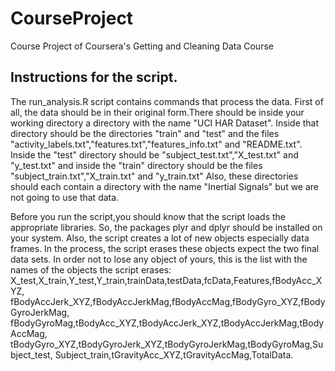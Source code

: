 # CourseProject
Course Project of Coursera's Getting and Cleaning Data Course

## Instructions for the script.

  The run_analysis.R script contains commands that process the data.
First of all, the data should be in their original form.There should be 
inside your working directory a directory with the name "UCI HAR Dataset".
Inside that directory should be the directories "train" and "test" and the files 
"activity_labels.txt","features.txt","features_info.txt" and "README.txt".
Inside the "test" directory should be "subject_test.txt","X_test.txt" and "y_test.txt"
and inside the "train" directory should be the files "subject_train.txt","X_train.txt" 
and "y_train.txt" Also, these directories should each contain a directory with the name "Inertial Signals"
 but we are not going to use that data.
 
   Before you run the script,you should know that the script loads the appropriate libraries. So, the packages plyr 
   and dplyr should be installed on your system. Also, the script creates a lot of new objects especially data 
   frames. In the process, the script erases these objects expect the two final data sets. In order not to lose any
   object of yours, this is the list with the names of the objects the script erases:
   X_test,X_train,Y_test,Y_train,trainData,testData,fcData,Features,fBodyAcc_XYZ,
   fBodyAccJerk_XYZ,fBodyAccJerkMag,fBodyAccMag,fBodyGyro_XYZ,fBodyGyroJerkMag,
   fBodyGyroMag,tBodyAcc_XYZ,tBodyAccJerk_XYZ,tBodyAccJerkMag,tBodyAccMag,
   tBodyGyro_XYZ,tBodyGyroJerk_XYZ,tBodyGyroJerkMag,tBodyGyroMag,Subject_test,
   Subject_train,tGravityAcc_XYZ,tGravityAccMag,TotalData.
